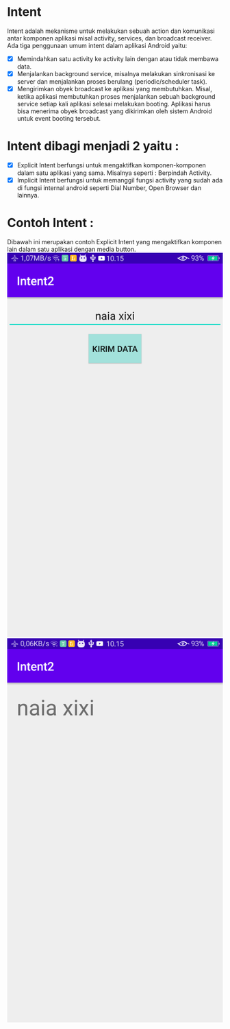 # Intent
Intent adalah mekanisme untuk melakukan sebuah action dan komunikasi antar
komponen aplikasi misal activity, services, dan broadcast receiver. Ada tiga penggunaan umum
intent dalam aplikasi Android yaitu:
- [x] Memindahkan satu activity ke activity lain dengan atau tidak membawa data.
- [x] Menjalankan background service, misalnya melakukan sinkronisasi ke server dan menjalankan proses berulang (periodic/scheduler task).
- [x] Mengirimkan obyek broadcast ke aplikasi yang membutuhkan. Misal, ketika aplikasi membutuhkan proses menjalankan sebuah background service setiap kali aplikasi selesai 
melakukan booting. Aplikasi harus bisa menerima obyek broadcast yang dikirimkan oleh
sistem Android untuk event booting tersebut.
# Intent dibagi menjadi 2 yaitu :
- [x] Explicit Intent berfungsi untuk mengaktifkan komponen-komponen dalam satu aplikasi yang sama. Misalnya seperti : Berpindah Activity.
- [x] Implicit Intent berfungsi untuk memanggil fungsi activity yang sudah ada di fungsi internal android seperti Dial Number, Open Browser dan lainnya.
# Contoh Intent :
Dibawah ini merupakan contoh Explicit Intent yang mengaktifkan komponen lain dalam satu aplikasi dengan media button.
![AltText](https://github.com/najmi10/Intent-Send-Data/blob/master/ikiIntent.png)
![AltText](https://github.com/najmi10/Intent-Send-Data/blob/master/Intent2.png)
